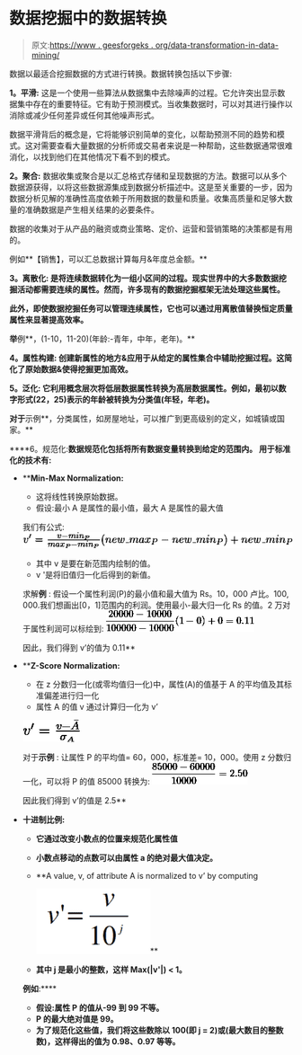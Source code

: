 # 数据挖掘中的数据转换

> 原文:[https://www . geesforgeks . org/data-transformation-in-data-mining/](https://www.geeksforgeeks.org/data-transformation-in-data-mining/)

数据以最适合挖掘数据的方式进行转换。数据转换包括以下步骤:

**1。平滑:**
这是一个使用一些算法从数据集中去除噪声的过程。它允许突出显示数据集中存在的重要特征。它有助于预测模式。当收集数据时，可以对其进行操作以消除或减少任何差异或任何其他噪声形式。

数据平滑背后的概念是，它将能够识别简单的变化，以帮助预测不同的趋势和模式。这对需要查看大量数据的分析师或交易者来说是一种帮助，这些数据通常很难消化，以找到他们在其他情况下看不到的模式。

**2。聚合:**
数据收集或聚合是以汇总格式存储和呈现数据的方法。数据可以从多个数据源获得，以将这些数据源集成到数据分析描述中。这是至关重要的一步，因为数据分析见解的准确性高度依赖于所用数据的数量和质量。收集高质量和足够大数量的准确数据是产生相关结果的必要条件。

数据的收集对于从产品的融资或商业策略、定价、运营和营销策略的决策都是有用的。

例如**【销售】，可以汇总数据计算每月&年度总金额。**

****3。离散化:**
是将连续数据转化为一组小区间的过程。现实世界中的大多数数据挖掘活动都需要连续的属性。然而，许多现有的数据挖掘框架无法处理这些属性。**

**此外，即使数据挖掘任务可以管理连续属性，它也可以通过用离散值替换恒定质量属性来显著提高效率。**

**举**例**，(1-10，11-20)(年龄:-青年，中年，老年)。**

****4。属性构建:**
创建新属性的地方&应用于从给定的属性集合中辅助挖掘过程。这简化了原始数据&使得挖掘更加高效。**

****5。泛化:**
它利用概念层次将低层数据属性转换为高层数据属性。例如，最初以数字形式(22，25)表示的年龄被转换为分类值(年轻，年老)。**

**对于**示例**，分类属性，如房屋地址，可以推广到更高级别的定义，如城镇或国家。**

****6。规范化:**数据规范化包括将所有数据变量转换到给定的范围内。
用于标准化的技术有:**

*   ****Min-Max Normalization:**

    *   这将线性转换原始数据。
    *   假设:最小 A 是属性的最小值，最大 A 是属性的最大值

    我们有公式:
    ![ v'=\frac{v-min_P}{max_P-min_P}(new\_max_P-new\_min_P)+new\_min_P ](img/33bb527d10cdb0b0fc852b576cf95482.png "Rendered by QuickLaTeX.com")

    *   其中 v 是要在新范围内绘制的值。
    *   v '是将旧值归一化后得到的新值。

    求解**例** :
    假设一个属性利润(P)的最小值和最大值为 Rs。10，000 卢比。100, 000.我们想画出[0，1]范围内的利润。使用最小-最大归一化 Rs 的值。2 万对于属性利润可以标绘到:
    ![](img/cdb11c1f2f5dcf4c450a8fa8bf6ade39.png)

    因此，我们得到 v’的值为 0.11** 
*   ****Z-Score Normalization:**

    *   在 z 分数归一化(或零均值归一化)中，属性(A)的值基于 A 的平均值及其标准偏差进行归一化
    *   属性 A 的值 v 通过计算归一化为 v’

    ![ v'=\frac{v-\bar{A}}{\sigma_A} ](img/a7912ef2fc58bc02532071348ddc0814.png "Rendered by QuickLaTeX.com")

    对于**示例** :
    让属性 P 的平均值= 60，000，标准差= 10，000。使用 z 分数归一化，可以将 P 的值 85000 转换为:
    ![](img/290ee15c55e96a6b6411ca68ccc0e0bb.png)

    因此我们得到 v’的值是 2.5** 
*   ****十进制比例:****

    *   **它通过改变小数点的位置来规范化属性值**
    *   **小数点移动的点数可以由属性 a 的绝对最大值决定。**
    *   **A value, v, of attribute A is normalized to v’ by computing

        ![Decima Scaling](img/8b90cdec355deee23eeb57de5c5d123d.png)** 
    *   **其中 j 是最小的整数，这样 Max(|v'|) < 1。**

    **例如**:****

    *   ****假设:属性 P 的值从-99 到 99 不等。****
    *   ****P 的最大绝对值是 99。****
    *   ****为了规范化这些值，我们将这些数除以 100(即 j = 2)或(最大数目的整数数)，这样得出的值为 0.98、0.97 等等。****
